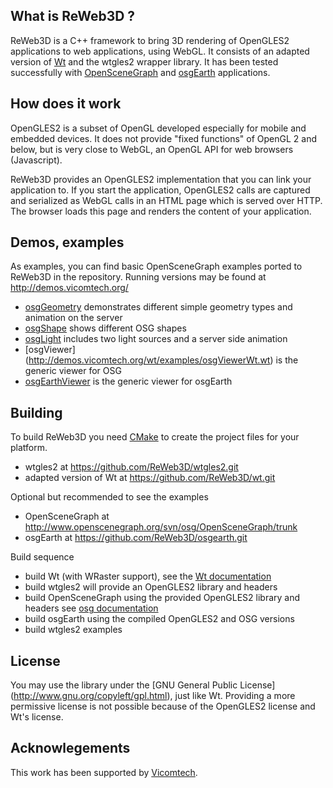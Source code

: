 What is ReWeb3D ?
------------

ReWeb3D is a C++ framework to bring 3D rendering of OpenGLES2 
applications to web applications, using WebGL. It consists of an
adapted version of [Wt](http://www.webtoolkit.eu/wt) and the 
wtgles2 wrapper library.
It has been tested successfully with [OpenSceneGraph](http://www.openscenegraph.org)
and [osgEarth](http://osgearth.org) applications.


How does it work
------------
OpenGLES2 is a subset of OpenGL developed especially for mobile and embedded
devices. It does not provide "fixed functions" of OpenGL 2 and below, but
is very close to WebGL, an OpenGL API for web browsers (Javascript).

ReWeb3D provides an OpenGLES2 implementation that you can link your application
to. If you start the application, OpenGLES2 calls are captured and serialized
as WebGL calls in an HTML page which is served over HTTP. The browser
loads this page and renders the content of your application.

Demos, examples
---------------

As examples, you can find basic OpenSceneGraph examples ported to ReWeb3D
in the repository. Running versions may be found at http://demos.vicomtech.org/

- [osgGeometry](http://demos.vicomtech.org/wt/examples/osggeometry.wt) demonstrates different simple geometry
types and animation on the server
- [osgShape](http://demos.vicomtech.org/wt/examples/osgshape.wt) shows different OSG shapes
- [osgLight](http://demos.vicomtech.org/wt/examples/osglight.wt) includes two light sources and a server side animation
- [osgViewer] (http://demos.vicomtech.org/wt/examples/osgViewerWt.wt) is the generic viewer for OSG
- [osgEarthViewer](http://demos.vicomtech.org/wt/examples/osgEarthViewer.wt) is the generic viewer for osgEarth

Building
--------
To build ReWeb3D you need [CMake](http://www.cmake.org/CMake) to create 
the project files for your platform.

- wtgles2 at https://github.com/ReWeb3D/wtgles2.git
- adapted version of Wt at https://github.com/ReWeb3D/wt.git

Optional but recommended to see the examples

- OpenSceneGraph at http://www.openscenegraph.org/svn/osg/OpenSceneGraph/trunk
- osgEarth at https://github.com/ReWeb3D/osgearth.git

Build sequence 

- build Wt (with WRaster support), see the [Wt documentation](http://www.webtoolkit.eu/wt/doc/reference/html)
- build wtgles2 will provide an OpenGLES2 library and headers
- build OpenSceneGraph using the provided OpenGLES2 library and headers see [osg documentation](http://www.openscenegraph.org/projects/osg/wiki/Community/OpenGL-ES)
- build osgEarth using the compiled OpenGLES2 and OSG versions
- build wtgles2 examples

License
--------
You may use the library under the [GNU General Public License] (http://www.gnu.org/copyleft/gpl.html),
just like Wt.
Providing a more permissive license is not possible because of the OpenGLES2 license and Wt's license.


Acknowlegements
--------
This work has been supported by [Vicomtech](http://www.vicomtech.org).
